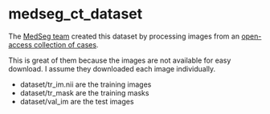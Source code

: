 # medseg_ct_dataset

The [MedSeg team](http://medicalsegmentation.com/covid19/) created this dataset by processing images from an [open-access collection of cases](https://www.sirm.org/en/).

This is great of them because the images are not available for easy download. I assume they downloaded each image individually.

- dataset/tr_im.nii are the training images
- dataset/tr_mask are the training masks
- dataset/val_im are the test images
